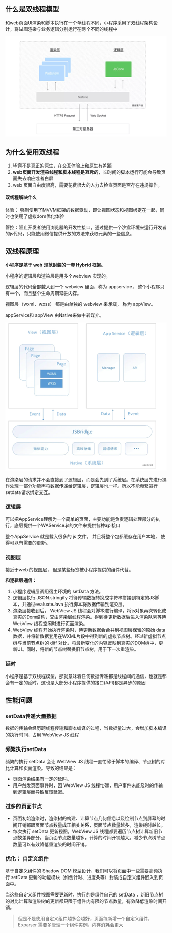 ## 什么是双线程模型

和web页面UI渲染和脚本执行在一个单线程不同，小程序采用了双线程架构设计，将试图渲染与业务逻辑分别运行在两个不同的线程中

![image-20210402145125405](../../笔记图片/小程序双线程模型.png)

## 为什么使用双线程



1. 毕竟不是真正的原生，在交互体验上和原生有差距
2. **web页面开发渲染线程和脚本线程是互斥的**，长时间的脚本运行可能会导致页面失去响应或者白屏
3. web 页面自由度很高，需要花费很大的人力去检查页面是否存在违规操作。



#### 双线程解决什么

体验： 强制使用了MVVM框架的数据驱动，即让视图状态和视图绑定在一起，同时也使用了虚拟dom优化体验

管控：阻止开发者使用浏览器的开发性接口，通过提供一个沙盒环境来运行开发者的js代码，只能使用微信提供开放的方法来获取元素的一些信息。





## 双线程原理



**小程序是基于 web 规范封装的一套 Hybrid 框架。**



小程序的逻辑层和渲染层是用多个webview 实现的。

逻辑层的代码全部载入到一个 webview 里面，称为 appservice， 整个小程序只有一个，而且整个生命周期常驻内存。

视图层（wxml、wxss） 都是由单独的 webview 来承载， 称为 appView。

appService和 appView 由Native来做中转媒介。



![image-20210402145752591](../../笔记图片/小程序双线程原理.png)







在渲染层的请求并不会直接到了逻辑层，而是会先到了系统层。在系统层先进行操作处理一部分功能再将数据传递给逻辑层，逻辑层也一样。所以不能频繁进行setdata请求绑定交互。





### 逻辑层

可以把AppService理解为一个简单的页面，主要功能是负责逻辑处理部分的执行，底层提供一个WAService.js的文件来提供各种api接口



整个AppService 就是载入很多的 js 文件， 并且将整个包都缓存在用户本地， 使得可以有需要的更新。



### 视图层

接近于web 的视图层， 但是某些标签被小程序提供的组件代替。



**和逻辑层通信：**

1. 小程序逻辑层调用宿主环境的 setData 方法。
2. 逻辑层执行 JSON.stringify 将待传输数据转换成字符串拼接到特定的JS脚本，并通过evaluateJava 执行脚本将数据传输到渲染层。
3. 渲染层接收到后， WebView JS 线程会对脚本进行编译，将js对象再次转化成真实的Dom结构，交由渲染层线程渲染。得到待更新数据后进入渲染队列等待 WebView 线程空闲时进行页面渲染。
4. WebView 线程开始执行渲染时，待更新数据会合并到视图层保留的原始 data 数据，并将新数据套用在WXML片段中得到新的虚拟节点树。经过新虚拟节点树与当前节点树的 diff 对比，将最新变化的内容反映到真实的DOM树中，更新UI。同时，将新的节点树替换旧节点树，用于下一次重渲染。





### 延时

小程序是基于双线程模型，那就意味着任何数据传递都是线程间的通信，也就是都会有一定的延时。这也是大部分小程序提供的接口(API)都是异步的原因









## 性能问题



### setData传递大量数据

数据的传输会经历跨线程传输和脚本编译的过程，当数据量过大，会增加脚本编译的执行时间，占用 WebView JS 线程





### 频繁执行setData

频繁的执行 setData 会让 WebView JS 线程一直忙碌于脚本的编译、节点树的对比计算和页面渲染。导致的结果是：

- 页面渲染结果有一定的延时。
- 用户触发页面事件时，因 WebView JS 线程忙碌，用户事件未能及时的传输到逻辑层而导致反馈延迟。



### 过多的页面节点

- 页面初始渲染时，渲染树的构建、计算节点几何信息以及绘制节点到屏幕的时间开销都跟页面节点数量成正相关关系，页面节点数量越多，渲染耗时越长。
- 每次执行 setData 更新视图，WebView JS 线程都要遍历节点树计算新旧节点数差异部分。当页面节点数量越多，计算的时间开销越大，减少节点树节点数量可以有效降低重渲染的时间开销。



### 优化： 自定义组件

基于自定义组件的 Shadow DOM 模型设计，我们可以将页面中一些需要高频执行 setData 更新的功能模块（如倒计时、进度条等）封装成自定义组件嵌入到页面中。

当这些自定义组件视图需要更新时，执行的是组件自己的 setData ，新旧节点树的对比计算和渲染树的更新都只限于组件内有限的节点数量，有效降低渲染时间开销。



> 但是不是使用自定义组件越多会越好，页面每新增一个自定义组件， Exparser 需要多管理一个组件实例，内存消耗会更大



